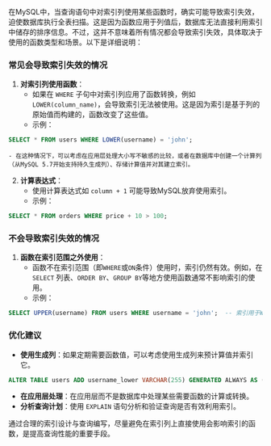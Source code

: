 在MySQL中，当查询语句中对索引列使用某些函数时，确实可能导致索引失效，迫使数据库执行全表扫描。这是因为函数应用于列值后，数据库无法直接利用索引中储存的排序信息。不过，这并不意味着所有情况都会导致索引失效，具体取决于使用的函数类型和场景。以下是详细说明：

### 常见会导致索引失效的情况

1. **对索引列使用函数**：
    - 如果在 `WHERE` 子句中对索引列应用了函数转换，例如 `LOWER(column_name)`，会导致索引无法被使用。这是因为索引是基于列的原始值而构建的，函数改变了这些值。
    - 示例：

```sql
SELECT * FROM users WHERE LOWER(username) = 'john';
```

    - 在这种情况下，可以考虑在应用层处理大小写不敏感的比较，或者在数据库中创建一个计算列（从MySQL 5.7开始支持持久生成列）、存储计算值并对其建立索引。
2. **计算表达式**：
    - 使用计算表达式如 `column + 1` 可能导致MySQL放弃使用索引。
    - 示例：

```sql
SELECT * FROM orders WHERE price + 10 > 100;
```

### 不会导致索引失效的情况

1. **函数在索引范围之外使用**：
    - 函数不在索引范围（即`WHERE`或`ON`条件）使用时，索引仍然有效。例如，在 `SELECT` 列表、`ORDER BY`、`GROUP BY`等地方使用函数通常不影响索引的使用。
    - 示例：

```sql
SELECT UPPER(username) FROM users WHERE username = 'john';  -- 索引用于WHERE子句
```

### 优化建议

- **使用生成列**：如果定期需要函数值，可以考虑使用生成列来预计算值并索引它。

```sql
ALTER TABLE users ADD username_lower VARCHAR(255) GENERATED ALWAYS AS (LOWER(username)) STORED, ADD INDEX (username_lower);
```

- **在应用层处理**：在应用层而不是数据库中处理某些需要函数的计算或转换。
- **分析查询计划**：使用 `EXPLAIN` 语句分析和验证查询是否有效利用索引。

通过合理的索引设计与查询编写，尽量避免在索引列上直接使用会影响索引的函数，是提高查询性能的重要手段。
